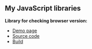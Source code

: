 My JavaScript libraries
-----------------------

**Library for checking browser version:** <br/>
<ul>
  <li>
    <a href="//cdv-dev.github.io/My-JS-libs/browser-checker/build/demo.html">Demo page</a>
  </li>
  <li>
    <a href="//github.com/cdv-dev/My-JS-libs/tree/develop/browser-checker/source">Source code</a>
  </li>
   <li>
    <a href="//github.com/cdv-dev/My-JS-libs/tree/develop/browser-checker/build">Build</a>
  </li>
</ul>
